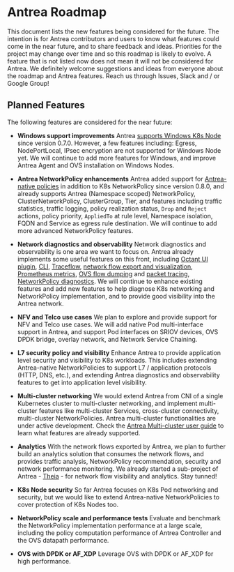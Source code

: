 # Antrea Roadmap

This document lists the new features being considered for the future. The
intention is for Antrea contributors and users to know what features could come
in the near future, and to share feedback and ideas. Priorities for the project
may change over time and so this roadmap is likely to evolve. A feature that is
not listed now does not mean it will not be considered for Antrea. We definitely
welcome suggestions and ideas from everyone about the roadmap and Antrea
features. Reach us through Issues, Slack and / or Google Group!

## Planned Features

The following features are considered for the near future:

* **Windows support improvements**
Antrea [supports Windows K8s Node](docs/windows.md) since version 0.7.0.
However, a few features including: Egress, NodePortLocal, IPsec encryption are
not supported for Windows Node yet. We will continue to add more features for
Windows, and improve Antrea Agent and OVS installation on Windows Nodes.

* **Antrea NetworkPolicy enhancements**
Antrea added support for [Antrea-native policies](docs/antrea-network-policy.md)
in addition to K8s NetworkPolicy since version 0.8.0, and already supports
Antrea (Namespace scoped) NetworkPolicy, ClusterNetworkPolicy, ClusterGroup,
Tier, and features including traffic statistics, traffic logging, policy
realization status, `Drop` and `Reject` actions, policy priority, `AppliedTo`
at rule level, Namespace isolation, FQDN and Service as egress rule destination.
We will continue to add more advanced NetworkPolicy features.

* **Network diagnostics and observability**
Network diagnostics and observability is one area we want to focus on. Antrea
already implements some useful features on this front, including [Octant UI
plugin](docs/octant-plugin-installation.md), [CLI](docs/antctl.md),
[Traceflow](docs/traceflow-guide.md), [network flow export and visualization](docs/network-flow-visibility.md),
[Prometheus metrics](docs/prometheus-integration.md), [OVS flow dumping](docs/antctl.md#dumping-ovs-flows)
and [packet tracing](docs/antctl.md#ovs-packet-tracing), [NetworkPolicy
diagnostics](docs/antctl.md#networkpolicy-commands). We will continue to
enhance existing features and add new features to help diagnose K8s networking
and NetworkPolicy implementation, and to provide good visibility into the Antrea
network.

* **NFV and Telco use cases**
We plan to explore and provide support for NFV and Telco use cases. We will add
native Pod multi-interface support in Antrea, and support Pod interfaces on
SRIOV devices, OVS DPDK bridge, overlay network, and Network Service Chaining.

* **L7 security policy and visibility**
Enhance Antrea to provide application level security and visibility to K8s
workloads. This includes extending Antrea-native NetworkPolicies to support L7 /
application protocols (HTTP, DNS, etc.), and extending Antrea diagnostics and
observability features to get into application level visibility.

* **Multi-cluster networking**
We would extend Antrea from CNI of a single Kubernetes cluster to multi-cluster
networking, and implement multi-cluster features like multi-cluster Services,
cross-cluster connectivity, multi-cluster NetworkPolicies. Antrea multi-cluster
functionalities are under active development. Check the [Antrea Multi-cluster
user guide](docs/multicluster/user-guide.md) to learn what features are already
supported.

* **Analytics**
With the network flows exported by Antrea, we plan to further build an analytics
solution that consumes the network flows, and provides traffic analysis,
NetworkPolicy recommendation, security and network performance monitoring. We
already started a sub-project of Antrea - [Theia](https://github.com/antrea-io/theia) -
for network flow visibility and analytics. Stay tunned!

* **K8s Node security**
So far Antrea focuses on K8s Pod networking and security, but we would like to
extend Antrea-native NetworkPolicies to cover protection of K8s Nodes too.

* **NetworkPolicy scale and performance tests**
Evaluate and benchmark the NetworkPolicy implementation performance at a large
scale, including the policy computation performance of Antrea Controller and the
OVS datapath performance.

* **OVS with DPDK or AF_XDP**
Leverage OVS with DPDK or AF_XDP for high performance.
